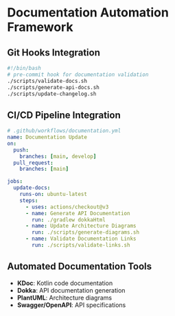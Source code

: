 # Documentation Automation Framework

## Git Hooks Integration
```bash
#!/bin/bash
# pre-commit hook for documentation validation
./scripts/validate-docs.sh
./scripts/generate-api-docs.sh
./scripts/update-changelog.sh
```

## CI/CD Pipeline Integration
```yaml
# .github/workflows/documentation.yml
name: Documentation Update
on:
  push:
    branches: [main, develop]
  pull_request:
    branches: [main]

jobs:
  update-docs:
    runs-on: ubuntu-latest
    steps:
      - uses: actions/checkout@v3
      - name: Generate API Documentation
        run: ./gradlew dokkaHtml
      - name: Update Architecture Diagrams
        run: ./scripts/generate-diagrams.sh
      - name: Validate Documentation Links
        run: ./scripts/validate-links.sh
```

## Automated Documentation Tools
- **KDoc**: Kotlin code documentation
- **Dokka**: API documentation generation
- **PlantUML**: Architecture diagrams
- **Swagger/OpenAPI**: API specifications